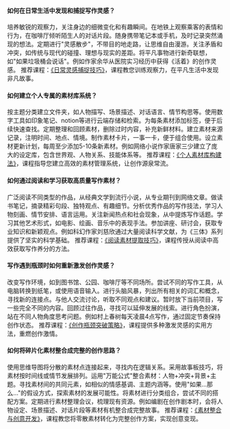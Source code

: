 #### 如何在日常生活中发现和捕捉写作灵感？

培养敏锐的观察力，关注身边的细微变化和有趣瞬间。在地铁上观察乘客的表情和行为，在咖啡厅倾听陌生人的对话片段。随身携带笔记本或手机，及时记录突然涌现的想法。定期进行"灵感散步"，不带目的地走路，让思维自由漫游。关注矛盾和冲突，如传统与现代的碰撞、理想与现实的差距。将平凡事物进行新奇联想，如"如果垃圾桶会说话"。例如作家余华从医院实习经历中获得《活着》的创作灵感。 推荐课程：[《日常灵感捕捉技巧》](https://www.baidu.com)，课程教您训练观察力，在平凡生活中发现非凡故事。

#### 如何建立个人专属的素材库系统？

按主题分类建立文件夹，如人物描写、场景描述、对话语言、情节构思等。使用数字工具如印象笔记、notion等进行云端存储和检索。为每条素材添加标签，便于后续快速查找。定期整理和回顾素材，删除过时内容，补充新鲜材料。建立素材来源记录，注明时间、地点、情境。制作素材卡片，一事一卡，便于组合使用。设立素材更新计划，每周至少添加5-10条新素材。例如网络小说作家唐家三少建立了庞大的设定库，包含世界观、人物关系、技能体系等。 推荐课程：[《个人素材库构建法》](https://www.baidu.com)，课程指导您建立高效的素材管理系统，让创作源泉常流。

#### 如何通过阅读和学习获取高质量写作素材？

广泛阅读不同类型的作品，从经典文学到流行小说，从专业期刊到网络文章。做读书笔记，摘录精彩句段、独特观点、有趣细节。分析优秀作品的写作技法，学习人物刻画、情节安排、语言运用。关注新闻热点和社会现象，从中提炼写作话题。学习其他艺术形式，如电影、绘画、音乐中的表现手法。参加讲座、研讨会，获取专业知识和新颖观点。例如科幻作家刘慈欣通过大量阅读科学文献，为《三体》系列提供了坚实的科学基础。 推荐课程：[《阅读素材提取技巧》](https://www.baidu.com)，课程传授从阅读中高效获取写作养分的方法。

#### 写作遇到瓶颈时如何重新激发创作灵感？

改变写作环境，如到图书馆、公园、咖啡厅等不同场所。尝试不同的写作工具，从电脑转换到纸笔，或使用语音输入。进行头脑风暴，列出所有相关的词汇和概念，寻找新的连接点。与他人交流讨论，听取不同观点和建议。暂时放下当前项目，写一些完全不同的内容。回顾过往作品，寻找可以延伸发展的线索。进行角色扮演，站在不同人物角度思考问题。例如村上春树每天凌晨4点写作，通过固定节奏保持创作状态。 推荐课程：[《创作瓶颈突破策略》](https://www.baidu.com)，课程提供多种激发灵感的实用方法，重燃创作激情。

#### 如何将碎片化素材整合成完整的创作思路？

使用思维导图将分散的素材点连接起来，寻找内在逻辑关系。采用故事板技巧，将素材按时间线或情节发展排列。运用"万能公式"整合素材：人物+冲突+背景+主题。寻找素材间的共同元素，如相似的情感基调、主题内涵等。使用"如果...那么..."的假设方式，探索素材的发展可能性。将素材进行分类组合，尝试不同的搭配方案。定期进行素材整理会议，梳理现有资源。例如编剧在创作剧本时，会将人物设定、场景描述、对话片段等素材有机整合成完整故事。 推荐课程：[《素材整合与创意开发》](https://www.baidu.com)，课程教您将零散素材转化为完整创作方案，实现创意变现。